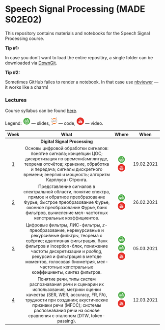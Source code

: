 # Speech Signal Processing (MADE S02E02)
This repository contains materials and notebooks for the Speech Signal Processing course.

**Tip #1:**

In case you don't want to load the entire repositiry, a single folder can be downloaded via [DownGit](https://downgit.github.io/).

**Tip #2:**

Sometimes GitHub failes to render a notebook. In that case use [nbviewer](https://nbviewer.jupyter.org/) — it works like a charm!

### Lectures

Course syllabus can be found [here](https://github.com/Illumaria/made-speech-signal-processing/blob/master/course_overview.pdf).

Legend: ![](https://github.com/Illumaria/made-deep-learning/blob/master/icons/pdf.png) — slides, ![](https://github.com/Illumaria/made-deep-learning/blob/master/icons/jupyter.png) — code, ![](https://github.com/Illumaria/made-deep-learning/blob/master/icons/youtube.png) — video.

Week | What | Where | When
:--: | :--: | :---: | :--:
&nbsp; | **Digital Signal Processing**
[1](https://data.mail.ru/curriculum/program/lesson/16712/) | Основы цифровой обработки сигналов: понятие сигнала; концепции ЦОС; дискретизация по времени/амплитуде, теорема отсчётов; хранение, обработка и передача; сигналы дискретного времени; энергия и мощность; алгоритм Карплуса-Стронга. | [![](https://github.com/Illumaria/made-deep-learning/blob/master/icons/pdf.png)](https://github.com/Illumaria/made-speech-signal-processing/blob/master/01-intro-to-dsp/01_intro_to_dsp.pdf) [![](https://github.com/Illumaria/made-deep-learning/blob/master/icons/youtube.png)](https://youtu.be/RS4iK1zU7w4) | 19.02.2021
[2](https://data.mail.ru/curriculum/program/lesson/16713/) | Представление сигналов в спектральной области, понятие спектра, прямое и обратное преобразование Фурье, быстрое преобразование Фурье, оконное преобразование Фурье, банк фильтров, вычисление мел-частотных кепстральных коэффициентов. | [![](https://github.com/Illumaria/made-deep-learning/blob/master/icons/pdf.png)](https://github.com/Illumaria/made-speech-signal-processing/blob/master/02-frequency-domain/02_frequency_domain.pdf) [![](https://github.com/Illumaria/made-deep-learning/blob/master/icons/youtube.png)](https://youtu.be/OdmLyM0XRwA) | 26.02.2021
[3](https://data.mail.ru/curriculum/program/lesson/16714/) | Цифровые фильтры, ЛИС-фильтры, _z_-преобразование, нерекурсивные и рекурсивные фильтры, теорема о свёртке; адаптивная фильтрация, банк фильтров и inception-блок, понижение частоты дискретизации и _pooling_, рекурсия и фильтрация в методе моментов, голосовая биометрия, мел-частотные кепстральные коэффициенты, синтез фильтров. | [![](https://github.com/Illumaria/made-deep-learning/blob/master/icons/pdf.png)](https://github.com/Illumaria/made-speech-signal-processing/blob/master/03-digital-filters-and-machine-learning/03_digital_filters.pdf) [![](https://github.com/Illumaria/made-deep-learning/blob/master/icons/pdf.png)](https://github.com/Illumaria/made-speech-signal-processing/blob/master/03-digital-filters-and-machine-learning/04_dsp_and_machine_learning.pdf) [![](https://github.com/Illumaria/made-deep-learning/blob/master/icons/youtube.png)](https://youtu.be/NoB1nJrK0Dk) | 05.03.2021
[4](https://data.mail.ru/curriculum/program/lesson/16715/) | Понятие речи, типы систем распознавания речи и сценарии их использования, метрики оценки качества (SER, WER, accuracy, FR, FA), трудности при создании; акустические признаки речи (MFCC); системы распознавания речи на основе сравнения с эталоном (DTW, token-passing). | [![](https://github.com/Illumaria/made-deep-learning/blob/master/icons/pdf.png)](https://github.com/Illumaria/made-speech-signal-processing/blob/master/04-intro-to-asr/04_intro_to_asr.pdf) [![](https://github.com/Illumaria/made-deep-learning/blob/master/icons/youtube.png)](https://youtu.be/ziWNTI7GTxg) | 12.03.2021